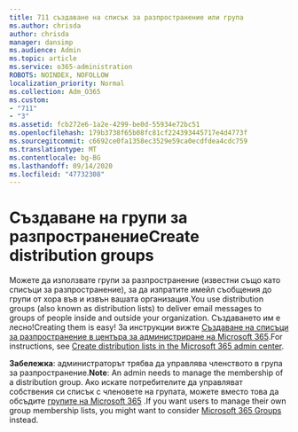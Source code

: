 ```yaml
---
title: 711 създаване на списък за разпространение или група
ms.author: chrisda
author: chrisda
manager: dansimp
ms.audience: Admin
ms.topic: article
ms.service: o365-administration
ROBOTS: NOINDEX, NOFOLLOW
localization_priority: Normal
ms.collection: Adm_O365
ms.custom:
- "711"
- "3"
ms.assetid: fcb272e6-1a2e-4299-be0d-55934e72bc51
ms.openlocfilehash: 179b3738f65b08fc81cf224393445717e4d4773f
ms.sourcegitcommit: c6692ce0fa1358ec3529e59ca0ecdfdea4cdc759
ms.translationtype: MT
ms.contentlocale: bg-BG
ms.lasthandoff: 09/14/2020
ms.locfileid: "47732308"
---
```

# <a name="create-distribution-groups"></a><span data-ttu-id="1c4b5-102">Създаване на групи за разпространение</span><span class="sxs-lookup"><span data-stu-id="1c4b5-102">Create distribution groups</span></span>

<span data-ttu-id="1c4b5-103">Можете да използвате групи за разпространение (известни също като списъци за разпространение), за да изпратите имейл съобщения до групи от хора във и извън вашата организация.</span><span class="sxs-lookup"><span data-stu-id="1c4b5-103">You use distribution groups (also known as distribution lists) to deliver email messages to groups of people inside and outside your organization.</span></span> <span data-ttu-id="1c4b5-104">Създаването им е лесно!</span><span class="sxs-lookup"><span data-stu-id="1c4b5-104">Creating them is easy!</span></span> <span data-ttu-id="1c4b5-105">За инструкции вижте [Създаване на списъци за разпространение в центъра за администриране на Microsoft 365](https://docs.microsoft.com/microsoft-365/admin/setup/create-distribution-lists).</span><span class="sxs-lookup"><span data-stu-id="1c4b5-105">For instructions, see [Create distribution lists in the Microsoft 365 admin center](https://docs.microsoft.com/microsoft-365/admin/setup/create-distribution-lists).</span></span>

<span data-ttu-id="1c4b5-106">**Забележка**: администраторът трябва да управлява членството в група за разпространение.</span><span class="sxs-lookup"><span data-stu-id="1c4b5-106">**Note**: An admin needs to manage the membership of a distribution group.</span></span> <span data-ttu-id="1c4b5-107">Ако искате потребителите да управляват собствения си списък с членовете на групата, можете вместо това да обсъдите [групите на Microsoft 365](https://support.office.com/article/b565caa1-5c40-40ef-9915-60fdb2d97fa2) .</span><span class="sxs-lookup"><span data-stu-id="1c4b5-107">If you want users to manage their own group membership lists, you might want to consider [Microsoft 365 Groups](https://support.office.com/article/b565caa1-5c40-40ef-9915-60fdb2d97fa2) instead.</span></span>

